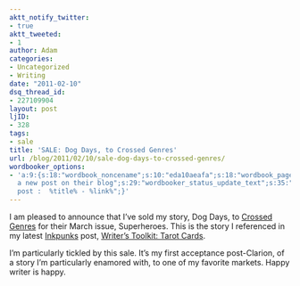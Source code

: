 ```yaml
---
aktt_notify_twitter:
- true
aktt_tweeted:
- 1
author: Adam
categories:
- Uncategorized
- Writing
date: "2011-02-10"
dsq_thread_id:
- 227109904
layout: post
ljID:
- 328
tags:
- sale
title: 'SALE: Dog Days, to Crossed Genres'
url: /blog/2011/02/10/sale-dog-days-to-crossed-genres/
wordbooker_options:
- 'a:9:{s:18:"wordbook_noncename";s:10:"eda10aeafa";s:18:"wordbook_page_post";s:12:"361165930717";s:18:"wordbook_orandpage";s:1:"2";s:23:"wordbook_default_author";s:1:"1";s:23:"wordbook_extract_length";s:3:"400";s:19:"wordbook_actionlink";s:3:"300";s:26:"wordbooker_publish_default";s:2:"on";s:18:"wordbook_attribute";s:30:"Wrote
  a new post on their blog";s:29:"wordbooker_status_update_text";s:35:": New blog
  post :  %title% - %link%";}'
---
```

I am pleased to announce that I&#8217;ve sold my story, Dog Days, to [Crossed Genres](1) for their March issue, Superheroes. This is the story I referenced in my latest [Inkpunks](2) post, [Writer’s Toolkit: Tarot Cards](3).

I&#8217;m particularly tickled by this sale. It&#8217;s my first acceptance post-Clarion, of a story I&#8217;m particularly enamored with, to one of my favorite markets. Happy writer is happy.

 [1]: http://www.crossedgenres.com/
 [2]: http://www.inkpunks.com
 [3]: http://www.inkpunks.com/2011/02/07/writers-toolkit-tarot-cards/#content
